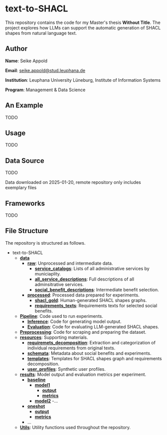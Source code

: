 # text-to-SHACL

This repository contains the code for my Master's thesis **Without Title**. The project explores how LLMs can support the automatic generation of SHACL shapes from natural language text.

## Author

**Name**: Seike Appold

**Email**: seike.appold@stud.leuphana.de

**Institution**: Leuphana University Lüneburg, Institute of Information Systems

**Program**: Management & Data Science

## An Example

TODO

## Usage

TODO

## Data Source

TODO

Data downloaded on 2025-01-20, remote repository only includes exemplary files

## Frameworks

TODO

## File Structure

The repository is structured as follows.

- text-to-SHACL
    - **[data](data)**
        - **[raw](data/raw)**: Unprocessed and intermediate data.
            - **[service_catalogs](data/raw/service_catalogs)**: Lists of all administrative services by municiaplity.
            - **[all_service_descriptions](data/raw/service_descriptions)**: Full descriptions of all adminsitrative services.
            - **[social_benefit_descriptions](data/raw/social_benefit_descriptions)**: Intermediate benefit selection.
        - **[processed](data/processed)**: Processed data prepared for experiments.
            - **[shacl_gold](data/processed/requirements_texts)**: Human-generated SHACL shapes graphs.
            - **[requirements_texts](data/processed/shacl_gold)**: Requirements texts for selected social benefits.
    - **[Pipeline](Pipeline)**: Code used to run experiments.
        - **[Inference](Pipeline/Inference)**: Code for generating model output.
        - **[Evaluation](Pipeline/Evaluation)**: Code for evaluating LLM-generated SHACL shapes.
    - **[Preprocessing](Preprocessing)**: Code for scraping and preparing the dataset.
    - **[resources](resources)**: Supporting materials.
        - **[requiremets_decomposition](resources/requirements_decomposition)**: Extraction and categorization of individual requirements from original texts.
        - **[schemata](resources/schemata)**: Metadata about social benefits and experiments.
        - **[templates](resources/templates)**: Templates for SHACL shapes graph and requirements decomposition.
        - **[user_profiles](resources/user_profiles)**: Synthetic user profiles.
    - **[results](path/)**: Model output and evaluation metrics per experiment.
        - **[baseline](path/)**
            - **[model1](path/)**
                - **[output](path/)**
                - **[metrics](path/)**
            - **[model2](path/)**
                -...
        - **[oneshot](path/)**
            - **[output](path/)**
            - **[metrics](path/)**
        - ...
    - **[Utils](Utils)**: Utility functions used throughout the repository.